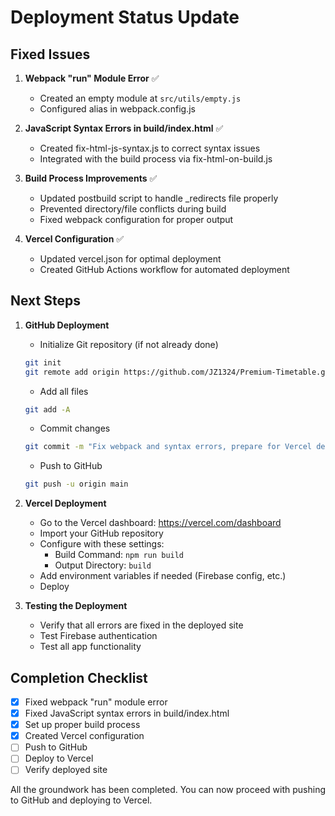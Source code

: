 # Deployment Status Update

## Fixed Issues

1. **Webpack "run" Module Error** ✅
   - Created an empty module at `src/utils/empty.js`
   - Configured alias in webpack.config.js

2. **JavaScript Syntax Errors in build/index.html** ✅
   - Created fix-html-js-syntax.js to correct syntax issues
   - Integrated with the build process via fix-html-on-build.js

3. **Build Process Improvements** ✅
   - Updated postbuild script to handle _redirects file properly
   - Prevented directory/file conflicts during build
   - Fixed webpack configuration for proper output

4. **Vercel Configuration** ✅
   - Updated vercel.json for optimal deployment
   - Created GitHub Actions workflow for automated deployment

## Next Steps

1. **GitHub Deployment**
   - Initialize Git repository (if not already done)
   ```bash
   git init
   git remote add origin https://github.com/JZ1324/Premium-Timetable.git
   ```

   - Add all files
   ```bash
   git add -A
   ```

   - Commit changes
   ```bash
   git commit -m "Fix webpack and syntax errors, prepare for Vercel deployment"
   ```

   - Push to GitHub
   ```bash
   git push -u origin main
   ```

2. **Vercel Deployment**
   - Go to the Vercel dashboard: https://vercel.com/dashboard
   - Import your GitHub repository
   - Configure with these settings:
     - Build Command: `npm run build`
     - Output Directory: `build`
   - Add environment variables if needed (Firebase config, etc.)
   - Deploy

3. **Testing the Deployment**
   - Verify that all errors are fixed in the deployed site
   - Test Firebase authentication
   - Test all app functionality

## Completion Checklist

- [x] Fixed webpack "run" module error
- [x] Fixed JavaScript syntax errors in build/index.html
- [x] Set up proper build process
- [x] Created Vercel configuration
- [ ] Push to GitHub
- [ ] Deploy to Vercel
- [ ] Verify deployed site

All the groundwork has been completed. You can now proceed with pushing to GitHub and deploying to Vercel.
